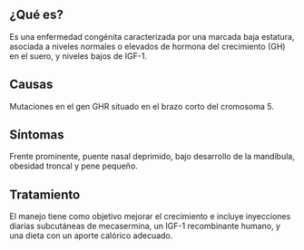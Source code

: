 ﻿## ¿Qué es?
Es una enfermedad congénita caracterizada por una marcada baja estatura, asociada a niveles normales o elevados de hormona del crecimiento (GH) en el suero, y niveles bajos de IGF-1.

## Causas
Mutaciones en el gen GHR situado en el brazo corto del cromosoma 5. 

## Síntomas
Frente prominente, puente nasal deprimido, bajo desarrollo de la mandíbula, obesidad troncal y pene pequeño.

## Tratamiento
El manejo tiene como objetivo mejorar el crecimiento e incluye inyecciones diarias subcutáneas de mecasermina, un IGF-1 recombinante humano, y una dieta con un aporte calórico adecuado.

